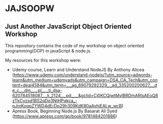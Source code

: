 # JAJSOOPW

## Just Another JavaScript Object Oriented Workshop

This repository contains the code of my workshop on object oriented programming(OOP) in javaScript & node.js.

My resources for this workshop were:
- Udemy course, Learn and Understand NodeJS By Anthony Alicea (https://www.udemy.com/understand-nodejs/?utm_source=adwords-learn&utm_medium=udemyads&utm_campaign=DSA_CA_Tech&utm_content=deal4584&utm_term=_._ag_69079292329_._ad_335200200627_._de_c_._dm__._pl__._ti_dsa-620784518087_._li_2124_._pd__._&gclid=Cj0KCQjwtMvlBRDmARIsAEoQ8zTkCyzsd1BS2qDq3NtHPqkca_-pJmKoqpZYWD4dErDp29h309KdK80aAvhiEALw_wcB)
- Apress Book, Beginning Node.js By Basarat Ali Syed (https://www.apress.com/gp/book/9781484201886)
 
